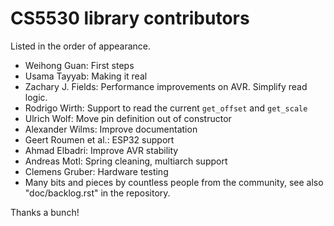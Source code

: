 # CS5530 library contributors

Listed in the order of appearance.

- Weihong Guan: First steps
- Usama Tayyab: Making it real
- Zachary J. Fields: Performance improvements on AVR. Simplify read logic.
- Rodrigo Wirth: Support to read the current `get_offset` and `get_scale`
- Ulrich Wolf: Move pin definition out of constructor
- Alexander Wilms: Improve documentation
- Geert Roumen et al.: ESP32 support
- Ahmad Elbadri: Improve AVR stability
- Andreas Motl: Spring cleaning, multiarch support
- Clemens Gruber: Hardware testing
- Many bits and pieces by countless people from the community,
  see also "doc/backlog.rst" in the repository.

Thanks a bunch!
